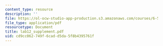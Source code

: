 ```yaml
---
content_type: resource
description: ''
file: https://ol-ocw-studio-app-production.s3.amazonaws.com/courses/6-542j-laboratory-on-the-physiology-acoustics-and-perception-of-speech-fall-2005/cd9cc062749f6cadd5da5f8b4395761f_lab12_supplement.pdf
file_type: application/pdf
resourcetype: Document
title: lab12_supplement.pdf
uid: cd9cc062-749f-6cad-d5da-5f8b4395761f
---
```

